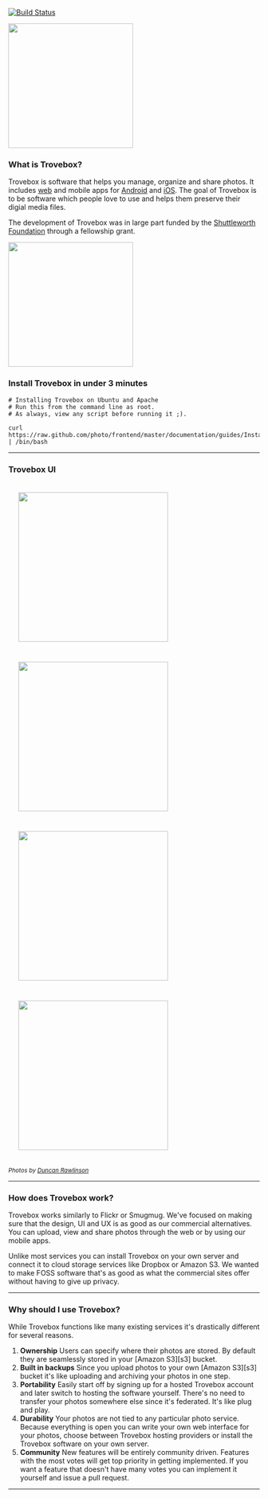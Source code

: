 [![Build Status](https://travis-ci.org/photo/frontend.svg?branch=master)](http://travis-ci.org/photo/frontend)

<img src="https://raw.githubusercontent.com/photo/frontend/master/files/creative/logo.png" width="250">

### What is Trovebox?
Trovebox is software that helps you manage, organize and share photos. It includes [web](https://github.com/photo/frontend) and mobile apps for [Android](https://github.com/photo/mobile-android) and [iOS](https://github.com/photo/mobile-ios). The goal of Trovebox is to be software which people love to use and helps them preserve their digial media files.

The development of Trovebox was in large part funded by the [Shuttleworth Foundation](https://www.shuttleworthfoundation.org/) through a fellowship grant.

<img src="https://raw.githubusercontent.com/photo/frontend/master/files/creative/shuttleworth-funded.png" width="250">

### Install Trovebox in under 3 minutes

    # Installing Trovebox on Ubuntu and Apache
    # Run this from the command line as root.
    # As always, view any script before running it ;).

    curl https://raw.github.com/photo/frontend/master/documentation/guides/InstallationUbuntuApache.sh | /bin/bash

----------------------------------------

### Trovebox UI

<img src="https://raw.githubusercontent.com/photo/frontend/master/files/creative/screenshots/web/gallery-t.jpg" width="300" hspace="20" vspace="20">
<img src="https://raw.githubusercontent.com/photo/frontend/master/files/creative/screenshots/web/lightbox-t.jpg" width="300" hspace="20" vspace="20">
<img src="https://raw.githubusercontent.com/photo/frontend/master/files/creative/screenshots/web/detail-t.jpg" width="300" hspace="20" vspace="20">
<img src="https://raw.githubusercontent.com/photo/frontend/master/files/creative/screenshots/web/upload-t.jpg" width="300" hspace="20" vspace="20">

*<sub>Photos by [Duncan Rawlinson](http://duncan.co/)</sub>*

----------------------------------------

### How does Trovebox work?

Trovebox works similarly to Flickr or Smugmug. We've focused on making sure that the design, UI and UX is as good as our commercial alternatives. You can upload, view and share photos through the web or by using our mobile apps.

Unlike most services you can install Trovebox on your own server and connect it to cloud storage services like Dropbox or Amazon S3. We wanted to make FOSS software that's as good as what the commercial sites offer without having to give up privacy.

----------------------------------------

### Why should I use Trovebox?

While Trovebox functions like many existing services it's drastically different for several reasons.

1.  **Ownership**
    Users can specify where their photos are stored. By default they are seamlessly stored in your [Amazon S3][s3] bucket.
1.  **Built in backups**
    Since you upload photos to your own [Amazon S3][s3] bucket it's like uploading and archiving your photos in one step.
1.  **Portability**
    Easily start off by signing up for a hosted Trovebox account and later switch to hosting the software yourself. There's no need to transfer your photos somewhere else since it's federated. It's like plug and play.
1.  **Durability**
    Your photos are not tied to any particular photo service. Because everything is open you can write your own web interface for your photos, choose between Trovebox hosting providers or install the Trovebox software on your own server.
1.  **Community**
    New features will be entirely community driven. Features with the most votes will get top priority in getting implemented. If you want a feature that doesn't have many votes you can implement it yourself and issue a pull request.

----------------------------------------
